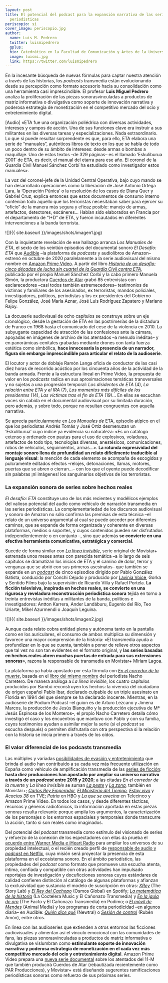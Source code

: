 ```yaml
---
layout: post
title: El potencial del podcast para la expansión narrativa de las series de no ficción
  periodísticas
periscopio: si
cover_image: periscopio.jpg
author:
  name: Luis M. Pedrero
  twitter: luismipedrero
  gplus:  
  bio: Catedrático en la Facultad de Comunicación y Artes de la Universidad Nebrija
  image: luismi.jpg
  link: https://twitter.com/luismipedrero
---
```

En la incesante búsqueda de nuevas fórmulas para captar nuestra atención a través de las historias, los *podcasts* transmedia están evolucionando desde su percepción como formato accesorio hacia su consolidación como una herramienta casi imprescindible. El profesor **Luis Miguel Pedrero** analiza la proliferación de las piezas sonorasvinculadas a productos de matriz informativa o divulgativa como soporte de innovación narrativa y poderosa estrategia de monetización en el competitivo mercado del ocio y entretenimiento digital.

[Audio] «ETA fue una organización poliédrica con diversas actividades, intereses y campos de acción. Una de sus funciones clave era instruir a sus militantes en las diversas tareas y especializaciones. Nada extraordinario. Lo que sí puede resultar sorprendente es que, para ello, ETA elabora una serie de “manuales”, auténticos libros de texto en los que se habla de todo un poco dentro de su ámbito de intereses: desde armas o bombas a maquillaje. Uno de estos textos –de 329 páginas– es el llamado ‘Eskuliburua 2001’ de ETA, es decir, el manual del etarra para ese año. El coronel de la Guardia Civil Manuel Sánchez Corbí ha estudiado como investigador estos manuales».

La voz del coronel-jefe de la Unidad Central Operativa, bajo cuyo mando se han desarrollado operaciones como la liberación de José Antonio Ortega Lara, la ’Operación Púnica’ o la resolución de los casos de Diana Quer y Gabriel Cruz, explica entonces que estos documentos de consumo interno contenían todo aquello que los terroristas necesitaban saber para ejercer su “oficio” de la manera más segura y eficaz posible: manejo de armas, artefactos, detectores, escáneres… Habían sido elaborados en Francia por el departamento de “I+D” de ETA, y fueron incautados en diferentes intervenciones a la banda terrorista.

![]({{ site.baseurl }}/images/shots/imagen1.jpg)

Con la inquietante revelación de ese hallazgo arranca *Los Manuales de ETA*, el sexto de los veintiún episodios del documental sonoro *El Desafío: ETA* que [Audible](https://www.audible.es/pd/El-Desafio-ETA-Audiolibro/B08LMGPZ4R?ref=a_library_t_c5_libItem_&pf_rd_p=3f417362-04f5-41fe-9a3e-8c17695f2c0f&pf_rd_r=7SVWYEZ2PYVD9FGFQG1C) –la plataforma de *podcasts* y audiolibros de Amazon– estrenó en octubre de 2020 paralelamente a la serie audiovisual del mismo nombre en [Amazon Prime Video](https://www.audible.es/pd/El-Desafio-ETA-Audiolibro/B08LMGPZ4R?ref=a_library_t_c5_libItem_&pf_rd_p=3f417362-04f5-41fe-9a3e-8c17695f2c0f&pf_rd_r=7SVWYEZ2PYVD9FGFQG1C). A partir del libro *[Historia de un desafío: cinco décadas de lucha sin cuartel de la Guardia Civil contra ETA](https://www.planetadelibros.com/libro-historia-de-un-desafio/327360),* publicado por el propio Manuel Sánchez Corbí y la cabo primero Manuela Simón, la productora [Cuerdos de Atar](http://cuerdosdeatar.tv/) grabó 85 entrevistas con esclarecedores –casi todos también estremecedores– testimonios de víctimas y familiares de los asesinados, ex terroristas, mandos policiales, investigadores, políticos, periodistas y los ex presidentes del Gobierno Felipe González, José María Aznar, José Luis Rodríguez Zapatero y Mariano Rajoy.

La docuserie audiovisual de ocho capítulos se construye sobre un eje cronológico, desde la gestación de ETA en las postrimerías de la dictadura de Franco en 1968 hasta el comunicado del cese de la violencia en 2010. La subyugante capacidad de atracción de las confesiones ante la cámara, apoyadas en imágenes de archivo de los atentados –a menudo inéditas– y en panorámicas cenitales grabadas mediante drones con tanta fuerza estética como simbólica, **hace innecesaria la presencia de un narrador, figura sin embargo imprescindible para articular el relato de la audioserie**.

El locutor y actor de doblaje Ramón Langa oficia de conductor de las casi diez horas de recorrido acústico por los cincuenta años de la actividad de la banda armada. Frente a la estructura lineal en Prime Video, la propuesta de valor en los *podcasts* radica en sus aproximaciones temáticas transversales y no sujetas a una progresión temporal: *Los disidentes de ETA* (4), *La relación entre ETA y el IRA* (7), *Los momentos más difíciles de los presidentes* (14), *Las víctimas tras el fin de ETA* (19)… En ellas se escuchan voces sin cabida en el documental audiovisual por su limitada duración, pero además, y sobre todo, porque no resultan congruentes con aquella narrativa.

Se aprecia particularmente en *Los Manuales de* ETA, episodio atípico en el que los periodistas Andrés Tomás y José Ortiz desmenuzan un ‘Eskuliburua’ cuyo índice ya evidencia su naturaleza: «Es un catálogo extenso y ordenado con pautas para el uso de explosivos, voladuras, artefactos de todo tipo, tecnologías diversas, anestésicos, comunicaciones, robos de vehículos, seguimientos, armas…». **La rotunda expresividad del montaje sonoro llena de profundidad un relato difícilmente traducible al lenguaje visual**: la mención de cada elemento se acompaña de escogidos y pulcramente editados efectos –relojes, detonaciones, llamas, motores, puertas que se abren o cierran…– con los que el oyente puede decodificar sin palabras ¡ni imágenes! los sanguinarios objetivos de los terroristas.

### La expansión sonora de series sobre hechos reales

*El desafío: ETA* constituye uno de los más recientes y modélicos ejemplos del valioso potencial del audio como vehículo de narración transmedia en las series periodísticas. La complementariedad de los discursos audiovisual y sonoro de Amazon no sólo confirma las premisas de esta técnica –el relato de un universo argumental al cual se puede acceder por diferentes caminos, que se expande de forma organizada y coherente en diversas plataformas, medios o soportes, y cuyos contenidos pueden ser disfrutados independientemente o en conjunto –, sino que además **se convierte en una efectiva herramienta comunicativa, estratégica y comercial**.

Sucede de forma similar con *[La línea invisible](https://lalineainvisible.movistarplus.es/sinopsis)*, serie original de Movistar+ estrenada unos meses antes con parecida temática –a lo largo de seis capítulos se dramatizan los inicios de ETA y el camino de dolor, terror y venganza que se abrió con sus primeros asesinatos– que también se expande en un *[podcast](https://lalineainvisible.movistarplus.es/sinopsis)* de cinco episodios dirigido por Pablo González Batista, conducido por Conchi Cejudo y producido por [Lavinia Voice](https://lalineainvisible.movistarplus.es/sinopsis), Gorka y Sentido Films bajo la supervisión de Ricardo Villa y Rafael Portela. **La ficción televisiva, inspirada en hechos reales, se convierte en una rigurosa y reveladora reconstrucción periodística sonora** tejida en torno a treinta entrevistas inéditas a militantes de la banda, políticos e investigadores: Antton Karrera, Ander Landáburu, Eugenio del Río, Teo Uriarte, Mikel Azurmendi o Joaquín Leguina.

![]({{ site.baseurl }}/images/shots/imagen2.jpg)

Aunque cada relato cobra entidad plena y autónoma tanto en la pantalla como en los auriculares, el consumo de ambos multiplica su dimensión y favorece una mayor comprensión de la historia: «El transmedia ayuda a profundizar en lo que se cuenta, también a poner de relieve otros aspectos que tal vez no son tan evidentes en el formato original, y **las series basadas en hechos reales abren muchas puertas de entrada para sus extensiones sonoras**», razona la responsable de transmedia en Movistar+ Miriam Lagoa.

La plataforma ya había apostado por esta fórmula con *[En el corredor de la muerte](https://enelcorredordelamuerte.movistarplus.es/)*, basada en el [libro del mismo nombre](https://www.planetadelibros.com/libro-en-el-corredor-de-la-muerte/246960) del periodista Nacho Carretero. De manera análoga a *La línea invisible*, los cuatro capítulos producidos por Bambú reconstruyen los hechos: la vivencia del ciudadano de origen español Pablo Ibar, declarado culpable de un triple asesinato en Florida en 1994 del que siempre se ha declarado inocente. Mientras, en la audioserie de Podium Podcast –el guion es de Arturo Lezcano y Jimena Marcos, la producción de Jesús Blanquiño y la producción ejecutiva de Mª Jesús Espinosa de los Monteros–, el propio Nacho Carretero detalla cómo investigó el caso y los encuentros que mantuvo con Pablo y con su familia, cuyos testimonios ayudan a asimilar mejor la serie (si el *podcast* se escucha después) o permiten disfrutarla con otra perspectiva si la relación con la historia se inicia primero a través de los oídos.

### El valor diferencial de los podcasts transmedia

Las múltiples y variadas [posibilidades de evasión y entretenimiento](https://podjobs.net/job/netflix/head-of-audio-podcast-programming-editorial-publishing?utm_source=podnews.net&utm_medium=email&utm_campaign=podnews.net:2021-04-19) que brinda el audio han contribuido a su cada vez más frecuente utilización en España como vehículo de amplificación transmedia de las [series de ficción](https://sep2020.egregius.es/ponencia/el-podcast-como-extension-transmedia-sonora-de-la-ficcion-audiovisual-usos-y-estrategias-en-las-series-espanolas/): **hasta diez producciones han apostado por ampliar su universo narrativo a través de un *podcast* entre 2015 y 2020**; a las citadas *En el corredor de la muerte* y *La línea invisible* se suman *[La peste](https://elcanonazo.com/el-confesor-podcast-la-peste/)* y *[La zona](https://elcanonazo.com/este-universo-transmedia-la-zona-la-serie-movistar/),* también en Movistar+; *[Carlos Rey Emperador](http://lab.rtve.es/carlos-v/podcast), [El Ministerio del Tiempo](http://lab.rtve.es/carlos-v/podcast),* *[Estoy vivo](https://www.rtve.es/television/estoy-vivo/podcast/)* y *[Acacias 38](https://www.rtve.es/television/estoy-vivo/podcast/)* en TVE; *[Patria](https://www.rtve.es/television/estoy-vivo/podcast/)* en HBO y *[La que se avecina](https://www.amazon.es/La-Que-Se-Avecina/dp/B08K97XVQ9)* en Telecinco y Amazon Prime Video. En todos los casos, y desde diferentes tácticas, recursos y géneros radiofónicos, la información aportada en estas piezas sonoras resulta relevante porque amplía los argumentos, la caracterización de los personajes o los entornos espaciales y temporales donde transcurre la acción, tanto si son reales como imaginados.

Del potencial del *podcast* transmedia como estímulo del visionado de series y refuerzo de la conexión de los espectadores con ellas da prueba el [acuerdo entre Warner Media e iHeart Radio](https://podcastbusinessjournal.com/podcasts-being-created-to-support-tv-shows/) para ampliar los universos de su propiedad intelectual, o el recién creado perfil de [responsable de audio y *podcast* en Netflix](https://podjobs.net/job/netflix/head-of-audio-podcast-programming-editorial-publishing?utm_source=podnews.net&utm_medium=email&utm_campaign=podnews.net:2021-04-19), cuya misión será proyectar la presencia de esta plataforma en el ecosistema sonoro. En el ámbito periodístico, las propiedades del *podcast* como formato que promueve una escucha atenta, íntima, confiada y compatible con otras actividades han impulsado reportajes de investigación y docuficciones sonoras cuyos estándares de calidad confieren distinción al catálogo de algunas plataformas y afianzan la exclusividad que sustancia el modelo de suscripción en otras: *[XRey](https://mip.umh.es/blog/2021/04/07/las-mejores-narrativas-de-2020-ii/)* (The Story Lab) y *[El Rey del Cachopo](https://open.spotify.com/show/4d6z5n4REwg0JoBoXnnuA8)* (Osmos Global) en Spotify; *[La matemática de la historia](https://podimo.com/es/shows/08c4e884-6362-4d87-9992-d9afc510137e)* (La Coctelera Music y El Cañonazo Transmedia) y *[En la jaula de oro](https://podimo.com/es/shows/4a712f86-19c0-4374-a9bd-4673ccf77936)* (The Facto y El Cañonazo Transmedia) en Podimo; o *[El móvil de Mendes](https://www.audible.es/pd/El-Movil-de-Mendes-Audiolibro/B08K3LM3XR)* (Animal Media) y los programas de corta periodicidad –en algunos diaria– en Audible: *[Quién dice qué](https://www.audible.es/pd/Quien-dice-que-Podcast/B08K98BLFM)* (Newtral) o *[Sesión de control](https://www.audible.es/pd/Sesion-de-Control-Podcast/B08K3QZQNF?qid=1619124288&sr=1-1&ref=a_search_c3_lProduct_1_1&pf_rd_p=edc39886-a4e3-4991-8ce5-effa92157a44&pf_rd_r=0RY48TZFZTD8MN96QNP7)* (Rubén Amón), entre otros.

En línea con las audioseries que extienden a otros entornos las ficciones audiovisuales y alimentan así el vínculo emocional con las comunidades de fans, las piezas sonorasvinculadas a productos de matriz informativa o divulgativa se vislumbran como **estimulante soporte de innovación narrativa y poderosa estrategia de monetización en el cada vez más competitivo mercado del ocio y entretenimiento digital**. Amazon Prime Video prepara una [nueva serie documental](https://www.elconfidencialdigital.com/articulo/medios/amazon-prime-video-prepara-serie-documental-atentados-11-m/20210421180626234110.html) sobre los atentados del 11-M que también producirá Cuerdos de Atar (rebautizada recientemente como PAR Producciones), y Movistar+ está diseñando sugerentes ramificaciones periodísticas sonoras como refuerzo de sus próximas series.